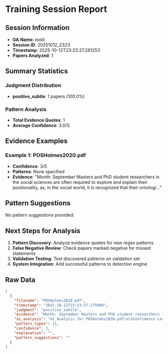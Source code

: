 # Training Session Report

## Session Information
- **GA Name**: todd
- **Session ID**: 20251012_2323
- **Timestamp**: 2025-10-12T23:23:27.281253
- **Papers Analyzed**: 1

## Summary Statistics

### Judgment Distribution
- **positive_subtle**: 1 papers (100.0%)

### Pattern Analysis
- **Total Evidence Quotes**: 1
- **Average Confidence**: 3.0/5

## Evidence Examples


### Example 1: POSHolmes2020.pdf
- **Confidence**: 3/5
- **Patterns**: None specified
- **Evidence**: "Month: September Masters and PhD student researchers in the social sciences are often required to explore and
explain their positionality, as, in the social world, it is recognized that their ontologi..."

## Pattern Suggestions

No pattern suggestions provided.

## Next Steps for Analysis

1. **Pattern Discovery**: Analyze evidence quotes for new regex patterns
2. **False Negative Review**: Check papers marked negative for missed statements  
3. **Validation Testing**: Test discovered patterns on validation set
4. **System Integration**: Add successful patterns to detection engine

## Raw Data

```json
[
  {
    "filename": "POSHolmes2020.pdf",
    "timestamp": "2025-10-12T23:23:27.275000",
    "judgment": "positive_subtle",
    "evidence": "Month: September Masters and PhD student researchers in the social sciences are often required to explore and\nexplain their positionality, as, in the social world, it is recognized that their ontological and\nepistemological beliefs influence their research. Yet novice researchers often struggle with\nYear: 2020 identifying their positionality. This paper explores researcher positionality and its influence on\nand place in the research process. Its purpose is to help new postgraduate researchers better\nP-ISSN: 2320-2653 understand positionality so that they may incorporate a reflexive approach to their research and\nstart to clarify their positionality.",
    "ai_analysis": "AI Analysis for POSHolmes2020.pdf\n\nConfidence Level: High (0.800)\nRecommendation: Explicit positionality detected\nPatterns Detected: Subtle Positionality\n\n\nEvidence Excerpts Found: #1 - Ai Explanation\nLikely Location: Body/Content\nSTRONG positionality detected (Confidence: 0.80) Patterns identified: subtle_positionality Key evidence: \u2022 subtle: Relevant passages and why they suggest positionality awareness: 1. **\"Student researchers working towards a Ph. D. or Masters\u2019s qualification in the....\n\n\n#2 - Final Assessment\nLikely Location: Results/Findings\nThe preliminary findings suggest a nuanced understanding of positionality, particularly among novice researchers in the social sciences. The evidence indicates that while there is an awareness of positionality, its articulation remains a challenge for many....\n\n\n#3 - Subtle\nLikely Location: Body/Content\nRelevant passages and why they suggest positionality awareness: 1. **\"Student researchers working towards a Ph. D. or Masters\u2019s qualification in the social sciences are usually required to identify and articulate their positionality.\"** - This indicates an awareness of the academic context in which the author operates, suggesting that they recognize the importance of positionality in their own research journey as a novice researcher....\n\n\n\nAI Recommendation:\nStrong evidence of explicit positionality statements. Recommend categorizing as Explicit.",
    "pattern_types": [],
    "confidence": 3,
    "explanation": "",
    "pattern_suggestions": ""
  }
]
```

